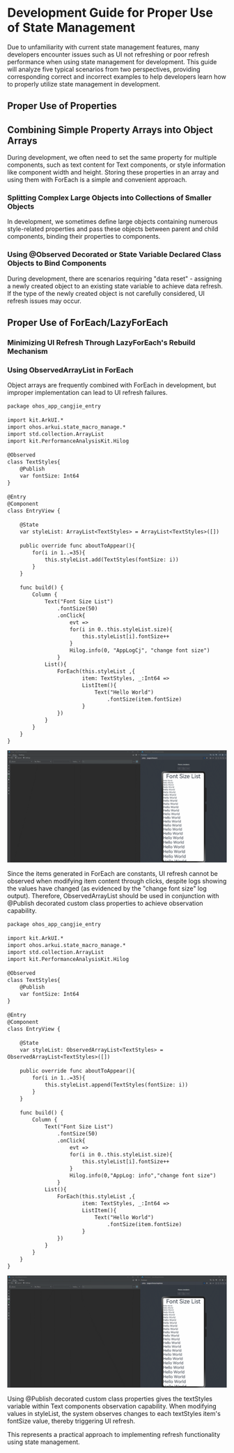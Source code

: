 # Development Guide for Proper Use of State Management

Due to unfamiliarity with current state management features, many developers encounter issues such as UI not refreshing or poor refresh performance when using state management for development. This guide will analyze five typical scenarios from two perspectives, providing corresponding correct and incorrect examples to help developers learn how to properly utilize state management in development.

## Proper Use of Properties

## Combining Simple Property Arrays into Object Arrays

During development, we often need to set the same property for multiple components, such as text content for Text components, or style information like component width and height. Storing these properties in an array and using them with ForEach is a simple and convenient approach.

### Splitting Complex Large Objects into Collections of Smaller Objects

In development, we sometimes define large objects containing numerous style-related properties and pass these objects between parent and child components, binding their properties to components.

### Using @Observed Decorated or State Variable Declared Class Objects to Bind Components

During development, there are scenarios requiring "data reset" - assigning a newly created object to an existing state variable to achieve data refresh. If the type of the newly created object is not carefully considered, UI refresh issues may occur.

## Proper Use of ForEach/LazyForEach

### Minimizing UI Refresh Through LazyForEach's Rebuild Mechanism

### Using ObservedArrayList in ForEach

Object arrays are frequently combined with ForEach in development, but improper implementation can lead to UI refresh failures.

<!-- run -->

```cangjie
package ohos_app_cangjie_entry

import kit.ArkUI.*
import ohos.arkui.state_macro_manage.*
import std.collection.ArrayList
import kit.PerformanceAnalysisKit.Hilog

@Observed
class TextStyles{
    @Publish
    var fontSize: Int64
}

@Entry
@Component
class EntryView {

    @State
    var styleList: ArrayList<TextStyles> = ArrayList<TextStyles>([])

    public override func aboutToAppear(){
        for(i in 1..=35){
            this.styleList.add(TextStyles(fontSize: i))
        }
    }

    func build() {
        Column {
            Text("Font Size List")
                .fontSize(50)
                .onClick{
                    evt =>
                    for(i in 0..this.styleList.size){
                        this.styleList[i].fontSize++
                    }
                    Hilog.info(0, "AppLogCj", "change font size")
                }
            List(){
                ForEach(this.styleList ,{
                        item: TextStyles, _:Int64 =>
                        ListItem(){
                            Text("Hello World")
                                .fontSize(item.fontSize)
                        }
                })
            }
        }
    }
}
```

![developguide51](./figures/developguide51.gif)

Since the items generated in ForEach are constants, UI refresh cannot be observed when modifying item content through clicks, despite logs showing the values have changed (as evidenced by the "change font size" log output). Therefore, ObservedArrayList should be used in conjunction with @Publish decorated custom class properties to achieve observation capability.

<!-- run -->

```cangjie
package ohos_app_cangjie_entry

import kit.ArkUI.*
import ohos.arkui.state_macro_manage.*
import std.collection.ArrayList
import kit.PerformanceAnalysisKit.Hilog

@Observed
class TextStyles{
    @Publish
    var fontSize: Int64
}

@Entry
@Component
class EntryView {

    @State
    var styleList: ObservedArrayList<TextStyles> = ObservedArrayList<TextStyles>([])

    public override func aboutToAppear(){
        for(i in 1..=35){
            this.styleList.append(TextStyles(fontSize: i))
        }
    }

    func build() {
        Column {
            Text("Font Size List")
                .fontSize(50)
                .onClick{
                    evt =>
                    for(i in 0..this.styleList.size){
                        this.styleList[i].fontSize++
                    }
                    Hilog.info(0,"AppLog: info","change font size")
                }
            List(){
                ForEach(this.styleList ,{
                        item: TextStyles, _:Int64 =>
                        ListItem(){
                            Text("Hello World")
                                .fontSize(item.fontSize)
                        }
                })
            }
        }
    }
}
```

![developguide52](./figures/developguide52.gif)

Using @Publish decorated custom class properties gives the textStyles variable within Text components observation capability. When modifying values in styleList, the system observes changes to each textStyles item's fontSize value, thereby triggering UI refresh.

This represents a practical approach to implementing refresh functionality using state management.